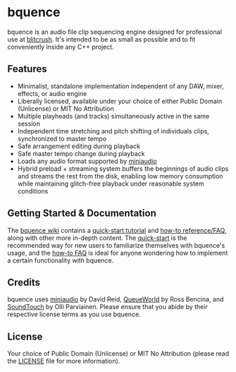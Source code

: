# bquence

bquence is an audio file clip sequencing engine designed for professional use at [blitcrush](https://blitcrush.com). It's intended to be as small as possible and to fit conveniently inside any C++ project.

## Features

* Minimalist, standalone implementation independent of any DAW, mixer, effects, or audio engine
* Liberally licensed, available under your choice of either Public Domain (Unlicense) or MIT No Attribution
* Multiple playheads (and tracks) simultaneously active in the same session
* Independent time stretching and pitch shifting of individuals clips, synchronized to master tempo
* Safe arrangement editing during playback
* Safe master tempo change during playback
* Loads any audio format supported by [miniaudio](https://github.com/dr-soft/miniaudio)
* Hybrid preload + streaming system buffers the beginnings of audio clips and streams the rest from the disk, enabling low memory consumption while maintaining glitch-free playback under reasonable system conditions

## Getting Started & Documentation

The [bquence wiki](./wiki) contains a [quick-start tutorial](./wiki/quick-start) and [how-to reference/FAQ](./wiki/how-to), along with other more in-depth content. The [quick-start](./wiki/quick-start) is the recommended way for new users to familiarize themselves with bquence's usage, and the [how-to FAQ](./wiki/how-to) is ideal for anyone wondering how to implement a certain functionality with bquence.

## Credits

bquence uses [miniaudio](https://github.com/dr-soft/miniaudio) by David Reid, [QueueWorld](https://github.com/RossBencina/QueueWorld) by Ross Bencina, and [SoundTouch](https://surina.net/soundtouch/) by Olli Parviainen. Please ensure that you abide by their respective license terms as you use bquence.

## License

Your choice of Public Domain (Unlicense) or MIT No Attribution (please read the [LICENSE](LICENSE) file for more information).
